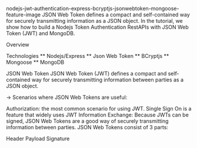 nodejs-jwt-authentication-express-bcryptjs-jsonwebtoken-mongoose-feature-image
JSON Web Token defines a compact and self-contained way for securely transmitting information as a JSON object.
In the tutorial, we show how to build a Nodejs Token Authentication RestAPIs with JSON Web Token (JWT) and MongoDB.


Overview

Technologies
  ** Nodejs/Express
  ** Json Web Token
  ** BCryptjs
  ** Mongoose
  ** MongoDB

JSON Web Token
JSON Web Token (JWT) defines a compact and self-contained way for securely transmitting information between parties as a JSON object.

-> Scenarios where JSON Web Tokens are useful:

Authorization: the most common scenario for using JWT. Single Sign On is a feature that widely uses JWT
Information Exchange: Because JWTs can be signed, JSON Web Tokens are a good way of securely transmitting information between parties.
JSON Web Tokens consist of 3 parts:

Header
Payload
Signature


